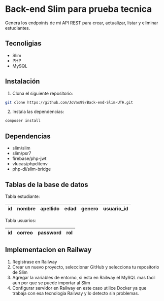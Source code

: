 # Back-end Slim para prueba tecnica
Genera los endpoints de mi API REST para crear, actualizar, listar y eliminar estudiantes.

## Tecnoligias
- Slim
- PHP
- MySQL

## Instalación
1. Clona el siguiente repositorio:
```sh
git clone https://github.com/JoVas99/Back-end-Slim-UTH.git
```

2. Instala las dependencias:
```sh
composer install
```

## Dependencias 
- slim/slim
- slim/psr7
- firebase/php-jwt
- vlucas/phpditenv
- php-di/slim-bridge

## Tablas de la base de datos

Tabla estudiante: 

| id | nombre | apellido | edad | genero | usuario_id |
|----|--------|----------|------|--------|------------|

Tabla usuarios:

| id | correo | password | rol |
|----|--------|----------|-----|


## Implementacion en Railway
1. Registrase en Railway
2. Crear un nuevo proyecto, seleccionar GitHub y selecciona tu repositorio de Slim
3. Agregar la variables de entorno, si esta en Railway el MySQL mas facil aun por que se puede importar al Slim
4. Configurar servidor en Railway en este caso utilice Docker ya que trabaja con esa tecnologia Railway y lo detecto sin problemas.
